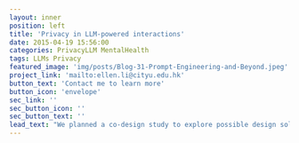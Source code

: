 ```yaml
---
layout: inner
position: left
title: 'Privacy in LLM-powered interactions'
date: 2015-04-19 15:56:00
categories: PrivacyLLM MentalHealth
tags: LLMs Privacy
featured_image: 'img/posts/Blog-31-Prompt-Engineering-and-Beyond.jpeg'
project_link: 'mailto:ellen.li@cityu.edu.hk'
button_text: 'Contact me to learn more'
button_icon: 'envelope'
sec_link: ''
sec_button_icon: ''
sec_button_text: ''
lead_text: "We planned a co-design study to explore possible design solutions to cope with user's privacy concerns when they interact with LLM-powered systems."
---
```


